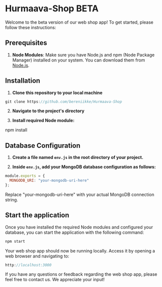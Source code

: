 # Hurmaava-Shop BETA

Welcome to the beta version of our web shop app! To get started, please follow these instructions:


## Prerequisites

1. **Node Modules**: Make sure you have Node.js and npm (Node Package Manager) installed on your system. You can download them from [Node.js](https://nodejs.org/).

## Installation

1. **Clone this repository to your local machine**

```javascript
git clone https://github.com/bereniikke/Hurmaava-Shop
```

2. **Navigate to the project's directory**


4. **Install required Node module:**

npm install



## Database Configuration

1. **Create a file named `env.js` in the root directory of your project.**

2. **Inside `env.js`, add your MongoDB database configuration as follows:**

```javascript
module.exports = {
  MONGODB_URI: "your-mongodb-uri-here"
};
```

Replace "your-mongodb-uri-here" with your actual MongoDB connection string.

## Start the application

Once you have installed the required Node modules and configured your database, you can start the application with the following command:

```javascript
npm start
```

Your web shop app should now be running locally. Access it by opening a web browser and navigating to:

```javascript
http://localhost:3000
```

If you have any questions or feedback regarding the web shop app, please feel free to contact us. We appreciate your input!
